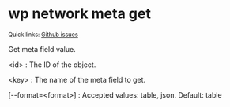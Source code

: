 # wp network meta get

<small>Quick links: <a href="https://github.com/wp-cli/wp-cli/issues?q=is%3Aopen+label%3Acommand%3Anetwork-meta-get+sort%3Aupdated-desc">Github issues</a></small>

Get meta field value.

&lt;id&gt;
: The ID of the object.

&lt;key&gt;
: The name of the meta field to get.

[\--format=&lt;format&gt;]
: Accepted values: table, json. Default: table



